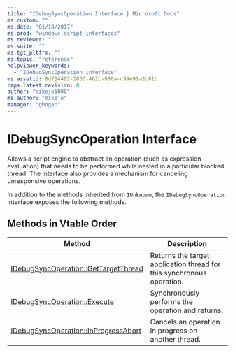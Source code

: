 ```yaml
---
title: "IDebugSyncOperation Interface | Microsoft Docs"
ms.custom: ""
ms.date: "01/18/2017"
ms.prod: "windows-script-interfaces"
ms.reviewer: ""
ms.suite: ""
ms.tgt_pltfrm: ""
ms.topic: "reference"
helpviewer_keywords: 
  - "IDebugSyncOperation interface"
ms.assetid: 8d714492-1836-462c-980a-c99e91a2c81b
caps.latest.revision: 8
author: "mikejo5000"
ms.author: "mikejo"
manager: "ghogen"
---
```

# IDebugSyncOperation Interface
Allows a script engine to abstract an operation (such as expression evaluation) that needs to be performed while nested in a particular blocked thread. The interface also provides a mechanism for canceling unresponsive operations.  
  
 In addition to the methods inherited from `IUnknown`, the `IDebugSyncOperation` interface exposes the following methods.  
  
## Methods in Vtable Order  
  
|Method|Description|  
|------------|-----------------|  
|[IDebugSyncOperation::GetTargetThread](../../winscript/reference/idebugsyncoperation-gettargetthread.md)|Returns the target application thread for this synchronous operation.|  
|[IDebugSyncOperation::Execute](../../winscript/reference/idebugsyncoperation-execute.md)|Synchronously performs the operation and returns.|  
|[IDebugSyncOperation::InProgressAbort](../../winscript/reference/idebugsyncoperation-inprogressabort.md)|Cancels an operation in progress on another thread.|